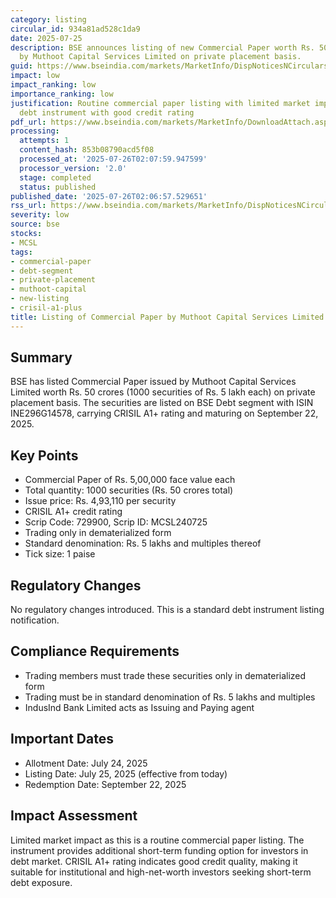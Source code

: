 ```yaml
---
category: listing
circular_id: 934a81ad528c1da9
date: 2025-07-25
description: BSE announces listing of new Commercial Paper worth Rs. 50 crores issued
  by Muthoot Capital Services Limited on private placement basis.
guid: https://www.bseindia.com/markets/MarketInfo/DispNoticesNCirculars.aspx?Noticeid={B5EA5060-D1D1-4FA0-A56F-5615431639BE}&noticeno=20250725-44&dt=07/25/2025&icount=44&totcount=69&flag=0
impact: low
impact_ranking: low
importance_ranking: low
justification: Routine commercial paper listing with limited market impact, standard
  debt instrument with good credit rating
pdf_url: https://www.bseindia.com/markets/MarketInfo/DownloadAttach.aspx?id=20250725-44&attachedId=
processing:
  attempts: 1
  content_hash: 853b08790acd5f08
  processed_at: '2025-07-26T02:07:59.947599'
  processor_version: '2.0'
  stage: completed
  status: published
published_date: '2025-07-26T02:06:57.529651'
rss_url: https://www.bseindia.com/markets/MarketInfo/DispNoticesNCirculars.aspx?Noticeid={B5EA5060-D1D1-4FA0-A56F-5615431639BE}&noticeno=20250725-44&dt=07/25/2025&icount=44&totcount=69&flag=0
severity: low
source: bse
stocks:
- MCSL
tags:
- commercial-paper
- debt-segment
- private-placement
- muthoot-capital
- new-listing
- crisil-a1-plus
title: Listing of Commercial Paper by Muthoot Capital Services Limited
---
```


## Summary

BSE has listed Commercial Paper issued by Muthoot Capital Services Limited worth Rs. 50 crores (1000 securities of Rs. 5 lakh each) on private placement basis. The securities are listed on BSE Debt segment with ISIN INE296G14578, carrying CRISIL A1+ rating and maturing on September 22, 2025.

## Key Points

- Commercial Paper of Rs. 5,00,000 face value each
- Total quantity: 1000 securities (Rs. 50 crores total)
- Issue price: Rs. 4,93,110 per security
- CRISIL A1+ credit rating
- Scrip Code: 729900, Scrip ID: MCSL240725
- Trading only in dematerialized form
- Standard denomination: Rs. 5 lakhs and multiples thereof
- Tick size: 1 paise

## Regulatory Changes

No regulatory changes introduced. This is a standard debt instrument listing notification.

## Compliance Requirements

- Trading members must trade these securities only in dematerialized form
- Trading must be in standard denomination of Rs. 5 lakhs and multiples
- IndusInd Bank Limited acts as Issuing and Paying agent

## Important Dates

- Allotment Date: July 24, 2025
- Listing Date: July 25, 2025 (effective from today)
- Redemption Date: September 22, 2025

## Impact Assessment

Limited market impact as this is a routine commercial paper listing. The instrument provides additional short-term funding option for investors in debt market. CRISIL A1+ rating indicates good credit quality, making it suitable for institutional and high-net-worth investors seeking short-term debt exposure.